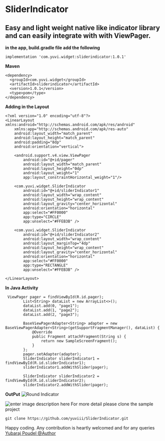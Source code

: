 SliderIndicator
=========

## Easy and light weight native like indicator library and can easily integrate with with ViewPager.

**in the app, build.gradle file add the following**

 `implementation 'com.yuvi.widget:sliderindicator:1.0.1'`

**Maven**

    <dependency>
      <groupId>com.yuvi.widget</groupId>
      <artifactId>sliderindicator</artifactId>
      <version>1.0.1</version>
      <type>pom</type>
    </dependency>

**Adding in the Layout**

    <?xml version="1.0" encoding="utf-8"?>
    <LinearLayout xmlns:android="http://schemas.android.com/apk/res/android"
        xmlns:app="http://schemas.android.com/apk/res-auto"
        android:layout_width="match_parent"
        android:layout_height="match_parent"
        android:padding="8dp"
        android:orientation="vertical">
    
        <android.support.v4.view.ViewPager
            android:id="@+id/pager"
            android:layout_width="match_parent"
            android:layout_height="0dp"
            android:layout_weight="1"
            app:layout_constraintHorizontal_weight="1"/>
    
        <com.yuvi.widget.SliderIndicator
            android:id="@+id/sliderIndicator1"
            android:layout_width="wrap_content"
            android:layout_height="wrap_content"
            android:layout_gravity="center_horizontal"
            android:orientation="horizontal"
            app:select="#FF0000"
            app:type="CIRCLE"
            app:unselect="#FFEB3B" />
    
        <com.yuvi.widget.SliderIndicator
            android:id="@+id/sliderIndicator2"
            android:layout_width="wrap_content"
            android:layout_marginTop="4dp"
            android:layout_height="wrap_content"
            android:layout_gravity="center_horizontal"
            android:orientation="horizontal"
            app:select="#FF0000"
            app:type="RECTANGLE"
            app:unselect="#FFEB3B" />
    
    </LinearLayout>

**In Java Activity** 
 

     ViewPager pager = findViewById(R.id.pager);
            List<String> dataList = new ArrayList<>();
            dataList.add(0, "page1");
            dataList.add(1, "page2");
            dataList.add(2, "page3");
    
            BaseViewPagerAdapter<String> adapter = new BaseViewPagerAdapter<String>(getSupportFragmentManager(), dataList) {
                @Override
                public Fragment attachFragment(String s) {
                    return new SampleScreenFragment();
                }
            };
            pager.setAdapter(adapter);
            SliderIndicator sliderIndicator1 = findViewById(R.id.sliderIndicator1);
            sliderIndicator1.addWithSlider(pager);
    
            SliderIndicator sliderIndicator2 = findViewById(R.id.sliderIndicator2);
            sliderIndicator2.addWithSlider(pager);

**OutPut**
![Round Indicator](https://github.com/yuviii/SliderIndicator/blob/master/device-2018-05-25-082444.png?raw=true)

![enter image description here](https://github.com/yuviii/SliderIndicator/blob/master/device-2018-05-25-082548.png?raw=true)
For more detail please clone the sample project 

    git clone https://github.com/yuviii/SliderIndicator.git


Happy coding. Any contribution is heartly welcomed and for any queries
[Yubaraj Poudel @Author](yubarajpoudel708@gmail.com)

